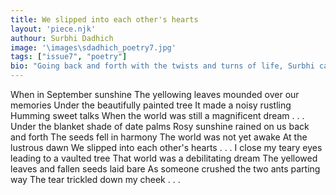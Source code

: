 ```yaml
---
title: We slipped into each other's hearts
layout: 'piece.njk'
authour: Surbhi Dadhich
image: '\images\sdadhich_poetry7.jpg'
tags: ["issue7", "poetry"]
bio: "Going back and forth with the twists and turns of life, Surbhi can be seen taking refuge in the stories of the people and attempting to shift  perspective through their lens. On days, she would just be a lone wolf in the corner playing with the lyrics of Taylor Swift's songs. On other days, she hangs around with immense excitement and daredevilry at its fullest."
---
```


When in September sunshine
The yellowing leaves mounded over our memories
Under the beautifully painted tree
It made a noisy rustling
Humming sweet talks
When the world was still a magnificent dream . . .
Under the blanket shade of date palms
Rosy sunshine rained on us back and forth
The seeds fell in harmony
The world was not yet awake
At the lustrous dawn
We slipped into each other's hearts . . .
I close my teary eyes leading to a vaulted tree
That world was a debilitating dream
The yellowed leaves and fallen seeds laid bare
As someone crushed the two ants parting way
The tear trickled down my cheek . . .